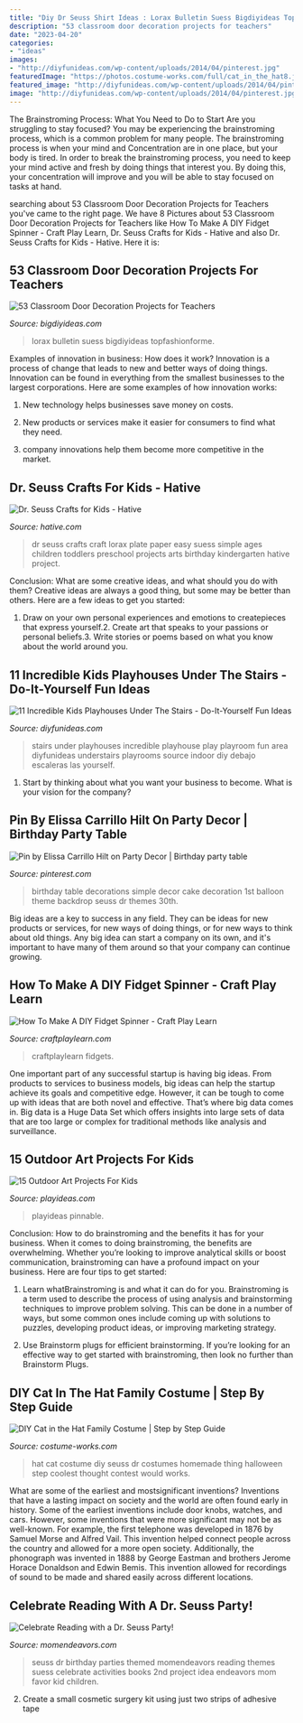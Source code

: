 ```yaml
---
title: "Diy Dr Seuss Shirt Ideas : Lorax Bulletin Suess Bigdiyideas Topfashionforme"
description: "53 classroom door decoration projects for teachers"
date: "2023-04-20"
categories:
- "ideas"
images:
- "http://diyfunideas.com/wp-content/uploads/2014/04/pinterest.jpg"
featuredImage: "https://photos.costume-works.com/full/cat_in_the_hat8.jpg"
featured_image: "http://diyfunideas.com/wp-content/uploads/2014/04/pinterest.jpg"
image: "http://diyfunideas.com/wp-content/uploads/2014/04/pinterest.jpg"
---
```



The Brainstroming Process: What You Need to Do to Start
Are you struggling to stay focused? You may be experiencing the brainstroming process, which is a common problem for many people. The brainstroming process is when your mind and Concentration are in one place, but your body is tired. In order to break the brainstroming process, you need to keep your mind active and fresh by doing things that interest you. By doing this, your concentration will improve and you will be able to stay focused on tasks at hand.

	

		
searching about 53 Classroom Door Decoration Projects for Teachers you've came to the right page. We have 8 Pictures about 53 Classroom Door Decoration Projects for Teachers like How To Make A DIY Fidget Spinner - Craft Play Learn, Dr. Seuss Crafts for Kids - Hative and also Dr. Seuss Crafts for Kids - Hative. Here it is:
		
    
## 53 Classroom Door Decoration Projects For Teachers

<img loading=lazy src="https://www.bigdiyideas.com/wp-content/uploads/2014/08/Lorax-522x700.jpg" onerror="this.onerror=null;this.src='https://tse3.mm.bing.net/th?id=OIP.Hwrt63808kYYLDXAa6z87AHaJ7&amp;pid=15.1';" alt="53 Classroom Door Decoration Projects for Teachers">

_Source: bigdiyideas.com_

>lorax bulletin suess bigdiyideas topfashionforme. 

	

Examples of innovation in business: How does it work?
Innovation is a process of change that leads to new and better ways of doing things. Innovation can be found in everything from the smallest businesses to the largest corporations. Here are some examples of how innovation works:
1. New technology helps businesses save money on costs.

2. New products or services make it easier for consumers to find what they need.

3. company innovations help them become more competitive in the market.


    
## Dr. Seuss Crafts For Kids - Hative

<img loading=lazy src="http://hative.com/wp-content/uploads/2015/02/dr-seuss-crafts/1-dr-seuss-crafts.jpg" onerror="this.onerror=null;this.src='https://tse1.mm.bing.net/th?id=OIP.IHI-h3J8HegKmaOerhz-BgHaLH&amp;pid=15.1';" alt="Dr. Seuss Crafts for Kids - Hative">

_Source: hative.com_

>dr seuss crafts craft lorax plate paper easy suess simple ages children toddlers preschool projects arts birthday kindergarten hative project. 

	

Conclusion: What are some creative ideas, and what should you do with them?
Creative ideas are always a good thing, but some may be better than others. Here are a few ideas to get you started: 
1. Draw on your own personal experiences and emotions to createpieces that express yourself.2. Create art that speaks to your passions or personal beliefs.3. Write stories or poems based on what you know about the world around you.
    
## 11 Incredible Kids Playhouses Under The Stairs - Do-It-Yourself Fun Ideas

<img loading=lazy src="http://diyfunideas.com/wp-content/uploads/2014/04/pinterest.jpg" onerror="this.onerror=null;this.src='https://tse3.mm.bing.net/th?id=OIP.FuvHYMps3NV31O3V7dO4dQHaJ3&amp;pid=15.1';" alt="11 Incredible Kids Playhouses Under The Stairs - Do-It-Yourself Fun Ideas">

_Source: diyfunideas.com_

>stairs under playhouses incredible playhouse play playroom fun area diyfunideas understairs playrooms source indoor diy debajo escaleras las yourself. 

	

1) Start by thinking about what you want your business to become. What is your vision for the company?

    
## Pin By Elissa Carrillo Hilt On Party Decor | Birthday Party Table

<img loading=lazy src="https://i.pinimg.com/originals/c8/1b/51/c81b51b645e9ce3239d5f28e847489f9.jpg" onerror="this.onerror=null;this.src='https://tse3.mm.bing.net/th?id=OIP.nMHGG0M_g1AsO__6ptGkUgHaLH&amp;pid=15.1';" alt="Pin by Elissa Carrillo Hilt on Party Decor | Birthday party table">

_Source: pinterest.com_

>birthday table decorations simple decor cake decoration 1st balloon theme backdrop seuss dr themes 30th. 

	

Big ideas are a key to success in any field. They can be ideas for new products or services, for new ways of doing things, or for new ways to think about old things. Any big idea can start a company on its own, and it's important to have many of them around so that your company can continue growing.

    
## How To Make A DIY Fidget Spinner - Craft Play Learn

<img loading=lazy src="https://www.craftplaylearn.com/wp-content/uploads/2020/07/image1.jpg" onerror="this.onerror=null;this.src='https://tse1.mm.bing.net/th?id=OIP.myOmn-yj8D5KhCFVgi_vjAHaJ4&amp;pid=15.1';" alt="How To Make A DIY Fidget Spinner - Craft Play Learn">

_Source: craftplaylearn.com_

>craftplaylearn fidgets. 

	

One important part of any successful startup is having big ideas. From products to services to business models, big ideas can help the startup achieve its goals and competitive edge. However, it can be tough to come up with ideas that are both novel and effective. That’s where big data comes in. Big data is a Huge Data Set which offers insights into large sets of data that are too large or complex for traditional methods like analysis and surveillance.

    
## 15 Outdoor Art Projects For Kids

<img loading=lazy src="https://www.playideas.com/wp-content/uploads/2015/12/Outdoor-Art-Projects-Pinnable.jpg" onerror="this.onerror=null;this.src='https://tse3.mm.bing.net/th?id=OIP.40ok5JVP_xwLQV-Bt3kQ3gHaKl&amp;pid=15.1';" alt="15 Outdoor Art Projects For Kids">

_Source: playideas.com_

>playideas pinnable. 

	

Conclusion: How to do brainstroming and the benefits it has for your business.
When it comes to doing brainstroming, the benefits are overwhelming. Whether you’re looking to improve analytical skills or boost communication, brainstroming can have a profound impact on your business. Here are four tips to get started:
1. Learn whatBrainstroming is and what it can do for you. Brainstroming is a term used to describe the process of using analysis and brainstorming techniques to improve problem solving. This can be done in a number of ways, but some common ones include coming up with solutions to puzzles, developing product ideas, or improving marketing strategy.

2. Use Brainstorm plugs for efficient brainstorming. If you’re looking for an effective way to get started with brainstroming, then look no further than Brainstorm Plugs.

    
## DIY Cat In The Hat Family Costume | Step By Step Guide

<img loading=lazy src="https://photos.costume-works.com/full/cat_in_the_hat8.jpg" onerror="this.onerror=null;this.src='https://tse1.mm.bing.net/th?id=OIP.V6s9eDZNbF3fOEh5Aj6vDQHaNK&amp;pid=15.1';" alt="DIY Cat in the Hat Family Costume | Step by Step Guide">

_Source: costume-works.com_

>hat cat costume diy seuss dr costumes homemade thing halloween step coolest thought contest would works. 

	

What are some of the earliest and mostsignificant inventions?
Inventions that have a lasting impact on society and the world are often found early in history. Some of the earliest inventions include door knobs, watches, and cars. However, some inventions that were more significant may not be as well-known. For example, the first telephone was developed in 1876 by Samuel Morse and Alfred Vail. This invention helped connect people across the country and allowed for a more open society. Additionally, the phonograph was invented in 1888 by George Eastman and brothers Jerome Horace Donaldson and Edwin Bemis. This invention allowed for recordings of sound to be made and shared easily across different locations.

    
## Celebrate Reading With A Dr. Seuss Party!

<img loading=lazy src="http://www.momendeavors.com/wp-content/uploads/2014/03/Dr.-Seuss-Party-Ideas-626x1024.jpg" onerror="this.onerror=null;this.src='https://tse1.mm.bing.net/th?id=OIP.ANzWHvNho0_P5svrwIgX_gHaMH&amp;pid=15.1';" alt="Celebrate Reading with a Dr. Seuss Party!">

_Source: momendeavors.com_

>seuss dr birthday parties themed momendeavors reading themes suess celebrate activities books 2nd project idea endeavors mom favor kid children. 

	

2. Create a small cosmetic surgery kit using just two strips of adhesive tape 

